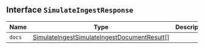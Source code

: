## Interface `SimulateIngestResponse`

| Name | Type | Description |
| - | - | - |
| `docs` | [SimulateIngestSimulateIngestDocumentResult](./SimulateIngestSimulateIngestDocumentResult.md)[] | &nbsp; |
